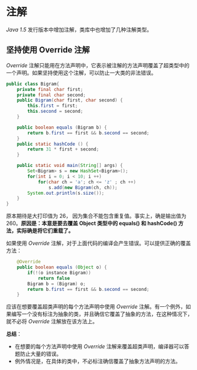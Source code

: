 # 注解 #
  
*Java 1.5* 发行版本中增加注解，类库中也增加了几种注解类型。  
  
## 坚持使用 Override 注解 ##
  
*Override* 注解只能用在方法声明中，它表示被注解的方法声明覆盖了超类型中的一个声明。如果坚持使用这个注解，可以防止一大类的非法错误。  
  
```Java  
public class Bigram{
	private final char first;
	private final char second;
	public Bigram(char first, char second) {
		this.first = first;
		this.second = second;
	}

	public boolean equals (Bigram b) {
		return b.first == first && b.second == second;
	}  
	public static hashCode () {
		return 31 * first + second;
	}

	public static void main(String[] args) {
		Set<Bigram> s = new HashSet<Bigram>();
		for(int i = 0; i < 10; i ++)
			for(char ch = 'a'; ch <= 'z' ; ch ++)
				s.add(new Bigram(ch, ch));
		System.out.println(s.size());
	}
}
```  
  
原本期待是大打印值为 26， 因为集合不能包含重复值。事实上，确是输出值为 260。**原因是：本意是要去覆盖 Object 类型中的 equals() 和 hashCode() 方法，实际确是将它们重载了。**  
  
如果使用 *Override* 注解，对于上面代码的编译会产生错误。可以提供正确的覆盖方法：  
```Java
	@Override
	public boolean equals (Object o) {
		if(!(o instance Bigram))
			return false
		Bigram b = (Bigram) o;
		return b.first == first && b.second == second;
	}  
```  
  
应该在想要覆盖超类声明的每个方法声明中使用 *Override* 注解。有一个例外，如果编写一个没有标注为抽象的类，并且确信它覆盖了抽象的方法，在这种情况下，就不必将 *Override* 注解放在该方法上。  
  
**总结**：  
* 在想要的每个方法声明中使用 *Override* 注解来覆盖超类声明，编译器可以答题防止大量的错误。  
* 例外情况是，在具体的类中，不必标注确信覆盖了抽象方法声明的方法。